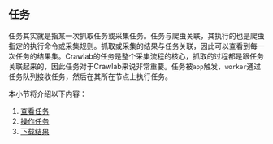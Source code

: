 ## 任务

任务其实就是指某一次抓取任务或采集任务。任务与爬虫关联，其执行的也是爬虫指定的执行命令或采集规则。抓取或采集的结果与任务关联，因此可以查看到每一次任务的结果集。Crawlab的任务是整个采集流程的核心，抓取的过程都是跟任务关联起来的，因此任务对于Crawlab来说非常重要。任务被`app`触发，`worker`通过任务队列接收任务，然后在其所在节点上执行任务。

本小节将介绍以下内容：
1. [查看任务](/Usage/Task/View.md)
2. [操作任务](/Usage/Task/Delete.md)
3. [下载结果](/Usage/Task/DownloadResults.md)
